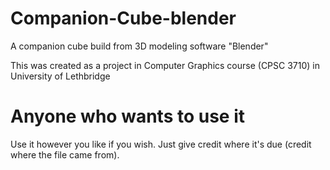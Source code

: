 # Companion-Cube-blender
A companion cube build from 3D modeling software "Blender"

This was created as a project in Computer Graphics course (CPSC 3710) in University of Lethbridge

# Anyone who wants to use it
Use it however you like if you wish. Just give credit where it's due (credit where the file came from).
